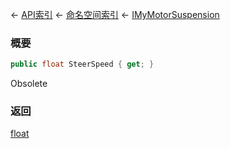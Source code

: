 ← [API索引](Api-Index) ← [命名空间索引](Namespace-Index) ← [IMyMotorSuspension](Sandbox.ModAPI.Ingame.IMyMotorSuspension)

### 概要

```csharp
public float SteerSpeed { get; }
```

Obsolete

### 返回

[float](https://docs.microsoft.com/en-us/dotnet/api/System.Single?view=netframework-4.6)

